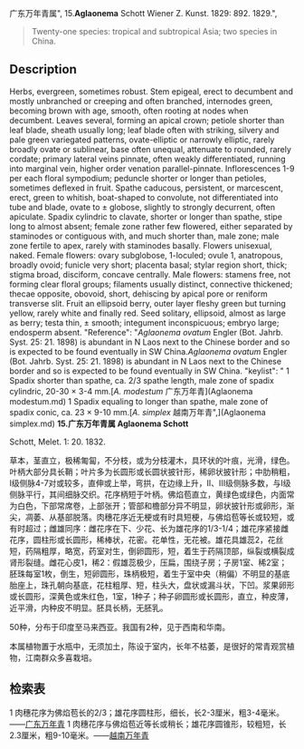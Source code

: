 广东万年青属",
15.**Aglaonema** Schott Wiener Z. Kunst. 1829: 892. 1829.",

> Twenty-one species: tropical and subtropical Asia; two species in China.

## Description
Herbs, evergreen, sometimes robust. Stem epigeal, erect to decumbent and mostly unbranched or creeping and often branched, internodes green, becoming brown with age, smooth, often rooting at nodes when decumbent. Leaves several, forming an apical crown; petiole shorter than leaf blade, sheath usually long; leaf blade often with striking, silvery and pale green variegated patterns, ovate-elliptic or narrowly elliptic, rarely broadly ovate or sublinear, base often unequal, attenuate to rounded, rarely cordate; primary lateral veins pinnate, often weakly differentiated, running into marginal vein, higher order venation parallel-pinnate. Inflorescences 1-9 per each floral sympodium; peduncle shorter or longer than petioles, sometimes deflexed in fruit. Spathe caducous, persistent, or marcescent, erect, green to whitish, boat-shaped to convolute, not differentiated into tube and blade, ovate to ± globose, slightly to strongly decurrent, often apiculate. Spadix cylindric to clavate, shorter or longer than spathe, stipe long to almost absent; female zone rather few flowered, either separated by staminodes or contiguous with, and much shorter than, male zone; male zone fertile to apex, rarely with staminodes basally. Flowers unisexual, naked. Female flowers: ovary subglobose, 1-loculed; ovule 1, anatropous, broadly ovoid; funicle very short; placenta basal; stylar region short, thick; stigma broad, disciform, concave centrally. Male flowers: stamens free, not forming clear floral groups; filaments usually distinct, connective thickened; thecae opposite, obovoid, short, dehiscing by apical pore or reniform transverse slit. Fruit an ellipsoid berry, outer layer fleshy green but turning yellow, rarely white and finally red. Seed solitary, ellipsoid, almost as large as berry; testa thin, ± smooth; integument inconspicuous; embryo large; endosperm absent.
  "Reference": "*Aglaonema ovatum* Engler (Bot. Jahrb. Syst. 25: 21. 1898) is abundant in N Laos next to the Chinese border and so is expected to be found eventually in SW China.*Aglaonema ovatum* Engler (Bot. Jahrb. Syst. 25: 21. 1898) is abundant in N Laos next to the Chinese border and so is expected to be found eventually in SW China.
  "keylist": "
1 Spadix shorter than spathe, ca. 2/3 spathe length, male zone of spadix cylindric, 20-30 × 3-4 mm.[*A. modestum* 广东万年青](Aglaonema modestum.md)
1 Spadix equaling to longer than spathe, male zone of spadix conic, ca. 23 × 9-10 mm.[*A. simplex* 越南万年青",](Aglaonema simplex.md)
**15.广东万年青属 Aglaonema Schott**

Schott, Melet. 1: 20. 1832.

草本，茎直立，极稀匍匐，不分枝，或为分枝灌木，具环状的叶痕，光滑，绿色。叶柄大部分具长鞘；叶片多为长圆形或长圆状披针形，稀卵状披针形；中肋稍粗，I级侧脉4-7对或较多，直伸或上举，弯拱，在边缘上升，II、III级侧脉多数，与I级侧脉平行，其间细脉交织。花序柄短于叶柄。佛焰苞直立，黄绿色或绿色，内面常为白色，下部常席卷，上部张开；管部和檐部分异不明显，卵状披针形或卵形，渐尖，凋萎、从基部脱落。肉穗花序近无梗或有时具短梗，与佛焰苞等长或较短，或有时超过；雌雄同序：雌花序在下、少花、长为雄花序的1/3-1/4；雄花序紧接雌花序，圆柱形或长圆形，稀棒状，花密。花单性，无花被。雄花具雄蕊2，花丝短，药隔粗厚，略宽，药室对生，倒卵圆形，短，着生于药隔顶部，纵裂或横裂成肾形裂缝。雌花心皮1，稀2：假雄蕊极少，压扁，围绕子房；子房1室、稀2室； 胚珠每室1枚，倒生，短卵圆形，珠柄极短，着生于室中央（稍偏）不明显的基底胎座上，珠孔朝向基底，花柱粗厚、短，柱头大，盘状或漏斗状，下凹。浆果卵形或长圆形，深黄色或朱红色，1室，1种子；种子卵圆形或长圆形，直立，种皮薄，近平滑，内种皮不明显。胚具长柄，无胚乳。

50种，分布于印度至马来西亚。我国有2种，见于西南和华南。

本属植物置于水瓶中，无须加土，陈设于室内，长年不枯萎，是很好的常青观赏植物，江南群众多喜栽培。

## 检索表

1 肉穗花序为佛焰苞长的2/3；雄花序圆柱形，细长，长2-3厘米，粗3-4毫米。——[广东万年青](Aglaonema%20modestum.md)
1 肉穗花序与佛焰苞近等长或稍长；雄花序圆锥形，较粗短，长2.3厘米，粗9-10毫米。——[越南万年青](Aglaonema%20tenuipes.md)
